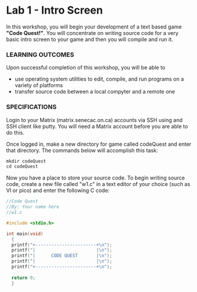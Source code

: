 # Lab 1 - Intro Screen

In this workshop, you will begin your development of a text based game **"Code Quest!"**. You will concentrate on writing source code for a very basic intro screen to your game and then you will compile and run it.

### LEARNING OUTCOMES

Upon successful completion of this workshop, you will be able to 
- use operating system utilities to edit, compile, and run programs on a variety of platforms 
- transfer source code between a local compyter and a remote one

### SPECIFICATIONS

Login to your Matrix (matrix.senecac.on.ca) accounts via SSH using and SSH client like putty. You will need a Matrix account before you are able to do this.

Once logged in, make a new directory for game called codeQuest and enter that directory. The commands below will accomplish this task:

```c
mkdir codeQuest
cd codeQuest
```

Now you have a place to store your source code. To begin writing source code, create a new file called "w1.c" in a text editor of your choice (such as VI or pico) and enter the following C code:

```c
//Code Quest
//By: Your name here
//w1.c

#include <stdio.h>

int main(void) 
  {
  printf("+-----------------------+\n");
  printf("|                       |\n");
  printf("|      CODE QUEST       |\n");
  printf("|                       |\n");
  printf("+-----------------------+\n");
  
  return 0;
  }
```
